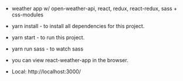 * weather app w/ open-weather-api, react, redux, react-redux, sass + css-modules

* yarn install - to install all dependencies for this project. 
* yarn start - to run this project. 
* yarn run sass - to watch sass 

* you can view react-weather-app in the browser.
* Local: http://localhost:3000/

